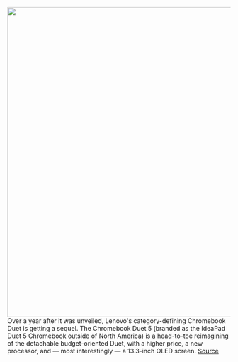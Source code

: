 <img src='https://cdn.vox-cdn.com/thumbor/TY_hpnoQXnglpN1CS1BzKLIdDbo=/0x0:4089x2300/1200x800/filters:focal(1718x823:2372x1477)/cdn.vox-cdn.com/uploads/chorus_image/image/69828396/Lenovo_Chromebook_Duet_5_Storm_Grey_relax.0.png' width='700px' /><br/>
Over a year after it was unveiled, Lenovo's category-defining Chromebook Duet is getting a sequel. The Chromebook Duet 5 (branded as the IdeaPad Duet 5 Chromebook outside of North America) is a head-to-toe reimagining of the detachable budget-oriented Duet, with a higher price, a new processor, and — most interestingly — a 13.3-inch OLED screen.
<a href='https://www.theverge.com/2021/9/8/22660761/lenovo-chromebook-duet-detachable-release-oled'> Source <a/>